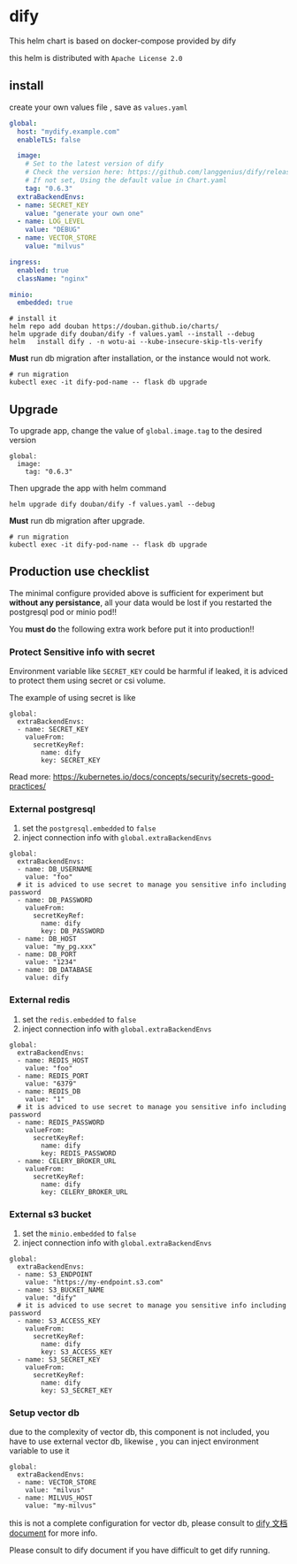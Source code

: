 # dify

This helm chart is based on docker-compose provided by dify

this helm is distributed with `Apache License 2.0`

## install

create your own values file , save as `values.yaml`

```yaml
global:
  host: "mydify.example.com"
  enableTLS: false

  image:
    # Set to the latest version of dify
    # Check the version here: https://github.com/langgenius/dify/releases
    # If not set, Using the default value in Chart.yaml
    tag: "0.6.3"
  extraBackendEnvs:
  - name: SECRET_KEY
    value: "generate your own one"
  - name: LOG_LEVEL
    value: "DEBUG"
  - name: VECTOR_STORE
    value: "milvus"

ingress:
  enabled: true
  className: "nginx"

minio:
  embedded: true
```

```
# install it
helm repo add douban https://douban.github.io/charts/
helm upgrade dify douban/dify -f values.yaml --install --debug  
helm   install dify . -n wotu-ai --kube-insecure-skip-tls-verify
```
**Must** run db migration after installation, or the instance would not work.
```
# run migration
kubectl exec -it dify-pod-name -- flask db upgrade
```

## Upgrade
To upgrade app, change the value of `global.image.tag` to the desired version
```
global:
  image:
    tag: "0.6.3"
```

Then upgrade the app with helm command 
```
helm upgrade dify douban/dify -f values.yaml --debug
```

**Must** run db migration after upgrade.
```
# run migration
kubectl exec -it dify-pod-name -- flask db upgrade
```

## Production use checklist
The minimal configure provided above is sufficient for experiment but **without any persistance**, all your data would be lost if you restarted the postgresql pod or minio pod!!

You **must do**  the following extra work before put it into production!!


### Protect Sensitive info with secret
Environment variable like `SECRET_KEY` could be harmful if leaked, it is adviced to protect them using secret or csi volume.

The example of using secret is like 
```
global:
  extraBackendEnvs:
  - name: SECRET_KEY
    valueFrom:
      secretKeyRef:
        name: dify
        key: SECRET_KEY
```

Read more: https://kubernetes.io/docs/concepts/security/secrets-good-practices/

### External postgresql

1. set the `postgresql.embedded` to `false`
2. inject connection info with `global.extraBackendEnvs`

```
global:
  extraBackendEnvs:
  - name: DB_USERNAME
    value: "foo"
  # it is adviced to use secret to manage you sensitive info including password
  - name: DB_PASSWORD
    valueFrom:
      secretKeyRef:
        name: dify
        key: DB_PASSWORD
  - name: DB_HOST
    value: "my_pg.xxx"
  - name: DB_PORT
    value: "1234"
  - name: DB_DATABASE
    value: dify
```

### External redis
1. set the `redis.embedded` to `false`
2. inject connection info with `global.extraBackendEnvs`
```
global:
  extraBackendEnvs:
  - name: REDIS_HOST
    value: "foo"
  - name: REDIS_PORT
    value: "6379"
  - name: REDIS_DB
    value: "1"
  # it is adviced to use secret to manage you sensitive info including password
  - name: REDIS_PASSWORD
    valueFrom:
      secretKeyRef:
        name: dify
        key: REDIS_PASSWORD
  - name: CELERY_BROKER_URL
    valueFrom:
      secretKeyRef:
        name: dify
        key: CELERY_BROKER_URL
```

### External s3 bucket
1. set the `minio.embedded` to `false`
2. inject connection info with `global.extraBackendEnvs`

```
global:
  extraBackendEnvs:
  - name: S3_ENDPOINT
    value: "https://my-endpoint.s3.com"
  - name: S3_BUCKET_NAME
    value: "dify"
  # it is adviced to use secret to manage you sensitive info including password
  - name: S3_ACCESS_KEY
    valueFrom:
      secretKeyRef:
        name: dify
        key: S3_ACCESS_KEY
  - name: S3_SECRET_KEY
    valueFrom:
      secretKeyRef:
        name: dify
        key: S3_SECRET_KEY
```

### Setup vector db

due to the complexity of vector db, this component is not included, you have to use external vector db, likewise , you can inject environment variable to use it

```
global:
  extraBackendEnvs:
  - name: VECTOR_STORE
    value: "milvus"
  - name: MILVUS_HOST
    value: "my-milvus"
```

this is not a complete configuration for vector db, please consult to [dify 文档](https://docs.dify.ai/v/zh-hans/getting-started/install-self-hosted/environments) [document](https://docs.dify.ai/getting-started/install-self-hosted/environments) for more info.

Please consult to dify document if you have difficult to get dify running.
